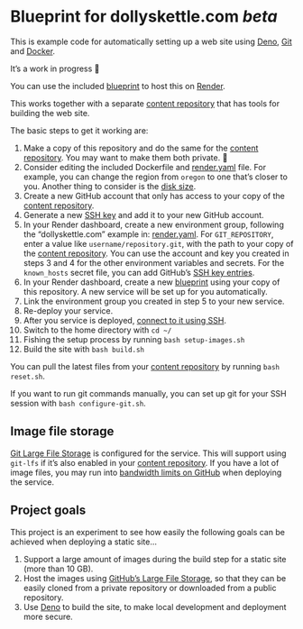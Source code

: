 # Blueprint for dollyskettle.com _beta_

This is example code for automatically setting up a web site using [Deno](https://deno.land), [Git](https://git-scm.com) and [Docker](https://www.docker.com).

It’s a work in progress 🚧

You can use the included [blueprint](https://render.com/docs/infrastructure-as-code) to host this on [Render](https://render.com/).

This works together with a separate [content repository](https://github.com/jimthoburn/dollyskettle.com) that has tools for building the web site.

The basic steps to get it working are:

1. Make a copy of this repository and do the same for the [content repository](https://github.com/jimthoburn/dollyskettle.com). You may want to make them both private. 🔐
2. Consider editing the included Dockerfile and [render.yaml](render.yaml) file. For example, you can change the region from `oregon` to one that’s closer to you. Another thing to consider is the [disk size](https://render.com/docs/disks).
3. Create a new GitHub account that only has access to your copy of the [content repository](https://github.com/jimthoburn/dollyskettle.com).
4. Generate a new [SSH key](https://docs.github.com/en/authentication/connecting-to-github-with-ssh) and add it to your new GitHub account.
5. In your Render dashboard, create a new environment group, following the “dollyskettle.com” example in: [render.yaml](render.yaml). For `GIT_REPOSITORY`, enter a value like `username/repository.git`, with the path to your copy of the [content repository](https://github.com/jimthoburn/dollyskettle.com). You can use the account and key you created in steps 3 and 4 for the other environment variables and secrets. For the `known_hosts` secret file, you can add GitHub’s [SSH key entries](https://docs.github.com/en/authentication/keeping-your-account-and-data-secure/githubs-ssh-key-fingerprints).
6. In your Render dashboard, create a new [blueprint](https://render.com/docs/infrastructure-as-code) using your copy of this repository. A new service will be set up for you automatically.
7. Link the environment group you created in step 5 to your new service.
8. Re-deploy your service.
9. After you service is deployed, [connect to it using SSH](https://docs.render.com/ssh).
10. Switch to the home directory with `cd ~/`
11. Fishing the setup process by running `bash setup-images.sh`
12. Build the site with `bash build.sh`

You can pull the latest files from your [content repository](https://github.com/jimthoburn/dollyskettle.com) by running `bash reset.sh`.

If you want to run git commands manually, you can set up git for your SSH session with `bash configure-git.sh`.

## Image file storage

[Git Large File Storage](https://git-lfs.github.com/) is configured for the service. This will support using `git-lfs` if it’s also enabled in your [content repository](https://github.com/jimthoburn/dollyskettle.com). If you have a lot of image files, you may run into [bandwidth limits on GitHub](https://docs.github.com/en/repositories/working-with-files/managing-large-files/about-storage-and-bandwidth-usage) when deploying the service.

## Project goals

This project is an experiment to see how easily the following goals can be achieved when deploying a static site…

1. Support a large amount of images during the build step for a static site (more than 10 GB).
2. Host the images using [GitHub’s Large File Storage](https://docs.github.com/en/repositories/working-with-files/managing-large-files/about-git-large-file-storage), so that they can be easily cloned from a private repository or downloaded from a public repository.
3. Use [Deno](https://deno.com) to build the site, to make local development and deployment more secure.

